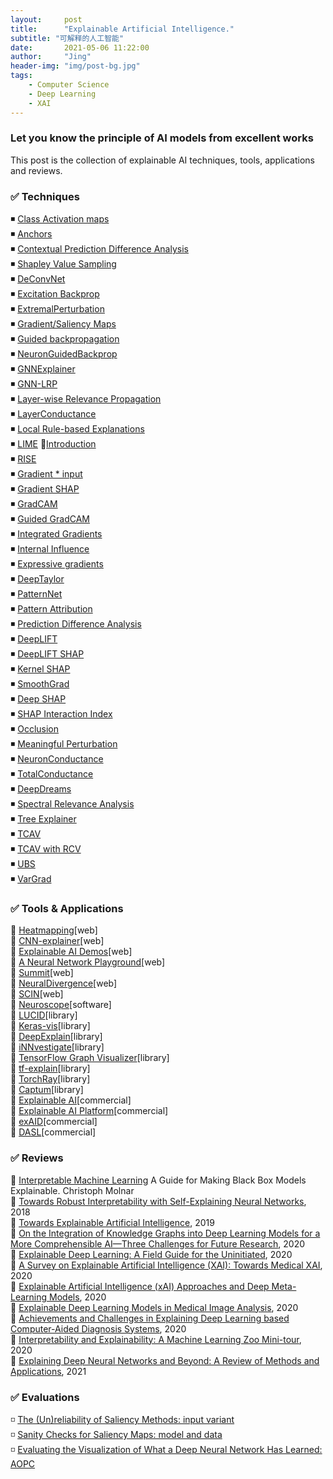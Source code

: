 ```yaml
---
layout:     post
title:      "Explainable Artificial Intelligence."
subtitle: "可解释的人工智能"
date:       2021-05-06 11:22:00
author:     "Jing"
header-img: "img/post-bg.jpg"
tags:
    - Computer Science
    - Deep Learning
    - XAI
---
```


### Let you know the principle of AI models from excellent works
This post is the collection of explainable AI techniques, tools, applications and reviews.
### ✅ Techniques
◾ [Class Activation maps](https://www.cv-foundation.org/openaccess/content_cvpr_2016/html/Zhou_Learning_Deep_Features_CVPR_2016_paper.html)        
◾ [Anchors](https://ojs.aaai.org/index.php/AAAI/article/view/11491)    
◾ [Contextual Prediction Difference Analysis](https://arxiv.org/abs/1910.09086)    
◾ [Shapley Value Sampling](https://doi.org/10.1016/j.cor.2008.04.004)    
◾ [DeConvNet](https://doi.org/10.1007/978-3-319-10590-1_53)    
◾ [Excitation Backprop](https://doi.org/10.1007/s11263-017-1059-x)    
◾ [ExtremalPerturbation](https://openaccess.thecvf.com/content_ICCV_2019/html/Fong_Understanding_Deep_Networks_via_Extremal_Perturbations_and_Smooth_Masks_ICCV_2019_paper.html)    
◾ [Gradient/Saliency Maps](https://arxiv.org/abs/1312.6034)    
◾ [Guided backpropagation](https://arxiv.org/abs/1412.6806)    
◾ [NeuronGuidedBackprop](https://arxiv.org/abs/1412.6806)    
◾ [GNNExplainer](https://www.ncbi.nlm.nih.gov/pmc/articles/PMC7138248/)    
◾ [GNN-LRP](https://arxiv.org/abs/2006.03589)    
◾ [Layer-wise Relevance Propagation](https://doi.org/10.1371/journal.pone.0130140)    
◾ [LayerConductance](https://arxiv.org/abs/1807.09946)    
◾ [Local Rule-based Explanations](https://arxiv.org/abs/1805.10820)    
◾ [LIME](https://doi.org/10.1145/2939672.2939778) 📝[Introduction](https://www.oreilly.com/content/introduction-to-local-interpretable-model-agnostic-explanations-lime/)    
◾ [RISE](https://arxiv.org/abs/1806.07421)    
◾ [Gradient * input](https://arxiv.org/abs/1605.01713)    
◾ [Gradient SHAP](https://arxiv.org/abs/1705.07874)    
◾ [GradCAM](https://openaccess.thecvf.com/content_iccv_2017/html/Selvaraju_Grad-CAM_Visual_Explanations_ICCV_2017_paper.html)    
◾ [Guided GradCAM](https://openaccess.thecvf.com/content_iccv_2017/html/Selvaraju_Grad-CAM_Visual_Explanations_ICCV_2017_paper.html)    
◾ [Integrated Gradients](http://proceedings.mlr.press/v70/sundararajan17a.html)   
◾ [Internal Influence](10.1109/TEST.2018.8624792)    
◾ [Expressive gradients](https://doi.org/10.1371/journal.pone.0215076)    
◾ [DeepTaylor](https://doi.org/10.1016/j.patcog.2016.11.008)    
◾ [PatternNet](https://arxiv.org/abs/1705.05598)    
◾ [Pattern Attribution](https://arxiv.org/abs/1705.05598)    
◾ [Prediction Difference Analysis](https://arxiv.org/abs/1702.04595)    
◾ [DeepLIFT](http://proceedings.mlr.press/v70/shrikumar17a)    
◾ [DeepLIFT SHAP](https://arxiv.org/abs/1705.07874)    
◾ [Kernel SHAP](https://arxiv.org/abs/1705.07874)    
◾ [SmoothGrad](https://arxiv.org/abs/1706.03825)    
◾ [Deep SHAP](https://doi.org/10.1007/978-3-030-53352-6_24)   
◾ [SHAP Interaction Index](https://doi.org/10.1038/s42256-019-0138-9)    
◾ [Occlusion](https://doi.org/10.1007/978-3-319-10590-1_53)    
◾ [Meaningful Perturbation](https://openaccess.thecvf.com/content_iccv_2017/html/Fong_Interpretable_Explanations_of_ICCV_2017_paper.html)    
◾ [NeuronConductance](https://arxiv.org/abs/1805.12233)    
◾ [TotalConductance](https://arxiv.org/abs/1805.12233)    
◾ [DeepDreams](https://doi.org/10.1007/978-3-030-33850-3_7)    
◾ [Spectral Relevance Analysis](https://doi.org/10.1038/s41467-019-08987-4)    
◾ [Tree Explainer](https://doi.org/10.1038/s42256-019-0138-9)    
◾ [TCAV](http://proceedings.mlr.press/v80/kim18d.html)    
◾ [TCAV with RCV](https://doi.org/10.1007/978-3-030-02628-8_14)    
◾ [UBS](https://doi.org/10.1007/978-3-030-33850-3_2)    
◾ [VarGrad](https://arxiv.org/abs/1810.03307)    



### ✅ Tools & Applications
🔸  [Heatmapping](http://www.heatmapping.org/)[web]    
🔸  [CNN-explainer](https://poloclub.github.io/cnn-explainer/)[web]    
🔸  [Explainable AI Demos](https://lrpserver.hhi.fraunhofer.de/)[web]    
🔸  [A Neural Network Playground](https://playground.tensorflow.org/#activation=tanh&batchSize=10&dataset=gauss&regDataset=reg-plane&learningRate=0.03&regularizationRate=0&noise=0&networkShape=7,2,2,2&seed=0.40403&showTestData=false&discretize=false&percTrainData=50&x=true&y=false&xTimesY=false&xSquared=false&ySquared=false&cosX=false&sinX=false&cosY=false&sinY=false&collectStats=false&problem=classification&initZero=false&hideText=false)[web]    
🔸  [Summit](https://fredhohman.com/summit/)[web]    
🔸  [NeuralDivergence](http://haekyu.com/neural-divergence/)[web]    
🔸  [SCIN](https://www.dfki.de/skincare/classify.html)[web]    
🔸  [Neuroscope](https://github.com/c3di/neuroscope)[software]   
🔸  [LUCID](https://github.com/tensorflow/lucid)[library]    
🔸  [Keras-vis](https://raghakot.github.io/keras-vis/)[library]    
🔸  [DeepExplain](https://github.com/marcoancona/DeepExplain)[library]    
🔸  [iNNvestigate](https://github.com/albermax/innvestigate)[library]  
🔸  [TensorFlow Graph Visualizer](https://www.tensorflow.org/tensorboard/graphs)[library]    
🔸  [tf-explain](https://tf-explain.readthedocs.io/en/latest/)[library]    
🔸  [TorchRay](https://github.com/facebookresearch/TorchRay)[library]    
🔸  [Captum](https://captum.ai/)[library]    
🔸  [Explainable AI](https://cloud.google.com/explainable-ai)[commercial]    
🔸  [Explainable AI Platform](https://datalanguage.com/scopa-scalable-explainable-ai)[commercial]    
🔸  [exAID](https://exaid.kl.dfki.de/)[commercial]    
🔸  [DASL](https://www.decodedhealth.com/)[commercial]

### ✅ Reviews

🔹  [Interpretable Machine Learning](https://christophm.github.io/interpretable-ml-book/) A Guide for Making Black Box Models Explainable.
Christoph Molnar    
🔹  [Towards Robust Interpretability with Self-Explaining Neural Networks](https://arxiv.org/abs/1806.07538), 2018    
🔹  [Towards Explainable Artificial Intelligence](https://doi.org/10.1007/978-3-030-28954-6_1), 2019    
🔹  [On the Integration of Knowledge Graphs into Deep Learning Models for a More Comprehensible AI—Three Challenges for Future Research](https://doi.org/10.3390/info11020122), 2020    
🔹  [Explainable Deep Learning: A Field Guide for the Uninitiated](https://arxiv.org/abs/2004.14545), 2020    
🔹  [A Survey on Explainable Artificial Intelligence (XAI): Towards Medical XAI](https://arxiv.org/abs/1907.07374), 2020    
🔹  [Explainable Artificial Intelligence (xAI) Approaches and Deep Meta-Learning Models](10.5772/intechopen.92172), 2020    
🔹  [Explainable Deep Learning Models in Medical Image Analysis](https://doi.org/10.3390/jimaging6060052), 2020    
🔹  [Achievements and Challenges in Explaining Deep Learning based Computer-Aided Diagnosis Systems](https://arxiv.org/abs/2011.13169), 2020    
🔹  [Interpretability and Explainability: A Machine Learning Zoo Mini-tour](https://arxiv.org/abs/2012.01805), 2020    
🔹  [Explaining Deep Neural Networks and Beyond: A Review of Methods and Applications](10.1109/JPROC.2021.3060483), 2021    


### ✅ Evaluations
◽ [The (Un)reliability of Saliency Methods: input variant](https://doi.org/10.1007/978-3-030-28954-6_14)    
◽ [Sanity Checks for Saliency Maps: model and data](https://arxiv.org/abs/1810.03292)      
◽ [Evaluating the Visualization of What a Deep Neural Network Has Learned: AOPC](https://ieeexplore.ieee.org/abstract/document/7552539)      



